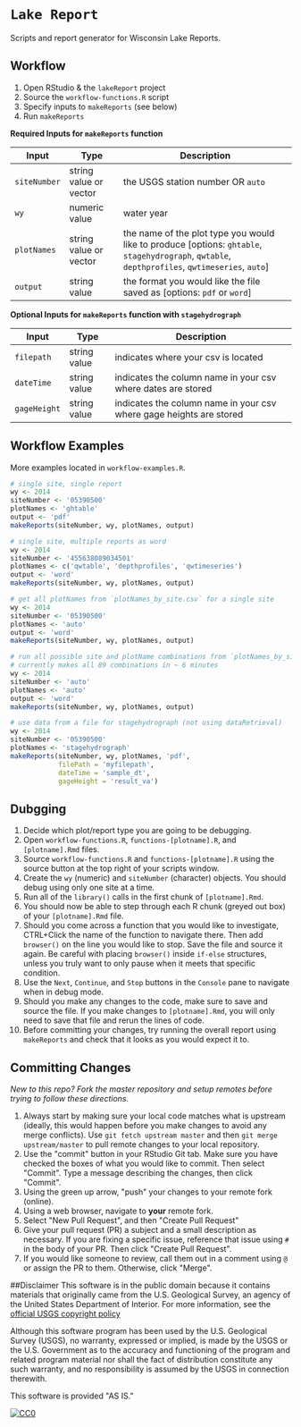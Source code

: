 `Lake Report`
=============

Scripts and report generator for Wisconsin Lake Reports.

Workflow
--------------------------

1. Open RStudio & the `lakeReport` project
2. Source the `workflow-functions.R` script
3. Specify inputs to `makeReports` (see below)
4. Run `makeReports`


**Required Inputs for `makeReports` function**

| Input | Type | Description |
| --- | --- | --- |
| `siteNumber` | string value or vector | the USGS station number OR `auto` |
| `wy` | numeric value | water year |
| `plotNames` | string value or vector | the name of the plot type you would like to produce [options: `ghtable`, `stagehydrograph`, `qwtable`, `depthprofiles`, `qwtimeseries`, `auto`] |
| `output` | string value | the format you would like the file saved as [options: `pdf` or `word`] |


**Optional Inputs for `makeReports` function with `stagehydrograph`**

| Input | Type | Description |
| --- | --- | --- |
| `filepath` | string value | indicates where your csv is located |
| `dateTime` | string value | indicates the column name in your csv where dates are stored |
| `gageHeight` | string value | indicates the column name in your csv where gage heights are stored |


Workflow Examples
--------------------------

More examples located in `workflow-examples.R`.

``` r
# single site, single report
wy <- 2014
siteNumber <- '05390500'
plotNames <- 'ghtable'
output <- 'pdf'
makeReports(siteNumber, wy, plotNames, output)

# single site, multiple reports as word
wy <- 2014
siteNumber <- '455638089034501'
plotNames <- c('qwtable', 'depthprofiles', 'qwtimeseries')
output <- 'word'
makeReports(siteNumber, wy, plotNames, output)

# get all plotNames from `plotNames_by_site.csv` for a single site
wy <- 2014
siteNumber <- '05390500'
plotNames <- 'auto'
output <- 'word'
makeReports(siteNumber, wy, plotNames, output)

# run all possible site and plotName combinations from `plotNames_by_site.csv`  
# currently makes all 89 combinations in ~ 6 minutes
wy <- 2014
siteNumber <- 'auto'
plotNames <- 'auto'
output <- 'word'
makeReports(siteNumber, wy, plotNames, output)

# use data from a file for stagehydrograph (not using dataRetrieval)
wy <- 2014
siteNumber <- '05390500'
plotNames <- 'stagehydrograph'
makeReports(siteNumber, wy, plotNames, 'pdf', 
            filePath = 'myfilepath',
            dateTime = 'sample_dt',
            gageHeight = 'result_va')
```

Dubgging
--------------------------

1. Decide which plot/report type you are going to be debugging.
2. Open `workflow-functions.R`, `functions-[plotname].R`, and `[plotname].Rmd` files.
3. Source `workflow-functions.R` and `functions-[plotname].R` using the source button at the top right of your scripts window.
4. Create the `wy` (numeric) and `siteNumber` (character) objects. You should debug using only one site at a time.
5. Run all of the `library()` calls in the first chunk of `[plotname].Rmd`.
6. You should now be able to step through each R chunk (greyed out box) of your `[plotname].Rmd` file.
7. Should you come across a function that you would like to investigate, CTRL+Click the name of the function to navigate there. Then add `browser()` on the line you would like to stop. Save the file and source it again. Be careful with placing `browser()` inside `if-else` structures, unless you truly want to only pause when it meets that specific condition.
8. Use the `Next`, `Continue`, and `Stop` buttons in the `Console` pane to navigate when in debug mode.
9. Should you make any changes to the code, make sure to save and source the file. If you make changes to `[plotname].Rmd`, you will only need to save that file and rerun the lines of code.
10. Before committing your changes, try running the overall report using `makeReports` and check that it looks as you would expect it to.

Committing Changes
--------------------------

*New to this repo? Fork the master repository and setup remotes before trying to follow these directions.*

1. Always start by making sure your local code matches what is upstream (ideally, this would happen before you make changes to avoid any merge conflicts). Use `git fetch upstream master` and then `git merge upstream/master` to pull remote changes to your local repository.
2. Use the "commit" button in your RStudio Git tab. Make sure you have checked the boxes of what you would like to commit. Then select "Commit". Type a message describing the changes, then click "Commit".
3. Using the green up arrow, "push" your changes to your remote fork (online).
4. Using a web browser, navigate to **your** remote fork.
5. Select "New Pull Request", and then "Create Pull Request"
6. Give your pull request (PR) a subject and a small description as necessary. If you are fixing a specific issue, reference that issue using `#` in the body of your PR. Then click "Create Pull Request".
7. If you would like someone to review, call them out in a comment using `@` or assign the PR to them. Otherwise, click "Merge".

##Disclaimer
This software is in the public domain because it contains materials that originally came from the U.S. Geological Survey, an agency of the United States Department of Interior. For more information, see the [official USGS copyright policy](http://www.usgs.gov/visual-id/credit_usgs.html#copyright/ "official USGS copyright policy")

Although this software program has been used by the U.S. Geological Survey (USGS), no warranty, expressed or implied, is made by the USGS or the U.S. Government as to the accuracy and functioning of the program and related program material nor shall the fact of distribution constitute any such warranty, and no responsibility is assumed by the USGS in connection therewith.

This software is provided "AS IS."

 [
    ![CC0](http://i.creativecommons.org/p/zero/1.0/88x31.png)
  ](http://creativecommons.org/publicdomain/zero/1.0/)
